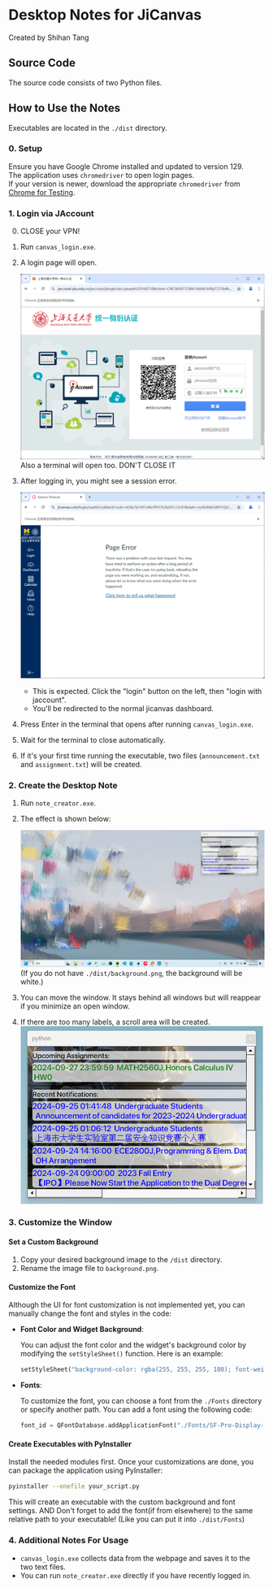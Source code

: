 # Desktop Notes for JiCanvas

Created by Shihan Tang

## Source Code

The source code consists of two Python files.

## How to Use the Notes

Executables are located in the `./dist` directory.

### 0. Setup

Ensure you have Google Chrome installed and updated to version 129.  
The application uses `chromedriver` to open login pages.  
If your version is newer, download the appropriate `chromedriver` from [Chrome for Testing](https://googlechromelabs.github.io/chrome-for-testing/).

### 1. Login via JAccount
0. CLOSE your VPN!
1. Run `canvas_login.exe`.
2. A login page will open.

   ![Login Page](./docs/jaccount.png)
Also a terminal will open too. DON'T CLOSE IT
3. After logging in, you might see a session error.

   ![Session Error](./docs/jicanvas_timeout.png)

    - This is expected. Click the "login" button on the left, then "login with jaccount".
    - You'll be redirected to the normal jicanvas dashboard.
4. Press Enter in the terminal that opens after running `canvas_login.exe`.
5. Wait for the terminal to close automatically.
6. If it's your first time running the executable, two files (`announcement.txt` and `assignment.txt`) will be created.

### 2. Create the Desktop Note

1. Run `note_creator.exe`.
2. The effect is shown below:

   ![Effect](./docs/effect.png)
   (If you do not have `./dist/background.png`, the background will be white.)
3. You can move the window. It stays behind all windows but will reappear if you minimize an open window.
4. If there are too many labels, a scroll area will be created.
   ![Effect](./docs/effect_scroll.png)

### 3. Customize the Window

#### Set a Custom Background
1. Copy your desired background image to the `/dist` directory.
2. Rename the image file to `background.png`.

#### Customize the Font
Although the UI for font customization is not implemented yet, you can manually change the font and styles in the code:

- **Font Color and Widget Background**:

  You can adjust the font color and the widget's background color by modifying the `setStyleSheet()` function. Here is an example:

  ```python
  setStyleSheet("background-color: rgba(255, 255, 255, 180); font-weight: bold; font-size: 14px; color: black; border-radius: 5px;")


- **Fonts**:

  To customize the font, you can choose a font from the `./Fonts` directory or specify another path. You can add a font using the following code:

  ```python
  font_id = QFontDatabase.addApplicationFont("./Fonts/SF-Pro-Display-Semibold.otf")
  ```

#### Create Executables with PyInstaller
Install the needed modules first. Once your customizations are done, you can package the application using PyInstaller:

```bash
pyinstaller --onefile your_script.py
```

This will create an executable with the custom background and font settings.
AND Don't forget to add the font(if from elsewhere) to the same relative path to your executable! (Like you can put it into `./dist/Fonts`)
### 4. Additional Notes For Usage

- `canvas_login.exe` collects data from the webpage and saves it to the two text files.
- You can run `note_creator.exe` directly if you have recently logged in.


